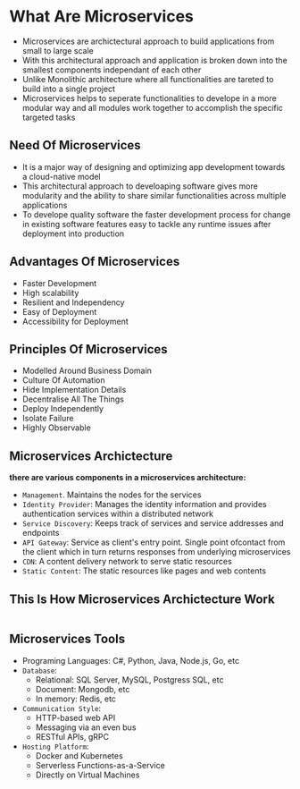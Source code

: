 # What Are Microservices

  * Microservices are archictectural approach to build applications from small to large scale
  * With this architectural approach and application is broken down into the smallest components independant of each other
  * Unlike Monolithic architecture where all functionalities are tareted to build into a single project
  * Microservices helps to seperate functionalities to develope in a more modular way and all modules work together to accomplish the specific targeted tasks

## Need Of Microservices

  * It is a major way of designing and optimizing app development towards a cloud-native model
  * This architectural approach to develoaping software gives more modularity and the ability to share similar functionalities across multiple applications
  * To develope quality software the faster development process for change in existing software features easy to tackle any runtime issues after deployment into production

## Advantages Of Microservices

  * Faster Development
  * High scalability 
  * Resilient and Independency
  * Easy of Deployment
  * Accessibility for Deployment

## Principles Of Microservices

  * Modelled Around Business Domain
  * Culture Of Automation
  * Hide Implementation Details
  * Decentralise All The Things
  * Deploy Independently
  * Isolate Failure
  * Highly Observable

## Microservices Archictecture

<b>there are various components in a microservices architecture:</b>

  * `Management`. Maintains the nodes for the services
  * `Identity Provider`: Manages the identity information and provides authentication services within a distributed network
  * `Service Discovery`: Keeps track of services and service addresses and endpoints
  * `API Gateway`: Service as client's entry point. Single point ofcontact from the client which in turn returns responses from underlying microservices
  * `CDN`: A content delivery network to serve static resources
  * `Static Content`: The static resources like pages and web contents

## This Is How Microservices Archictecture Work

<img src="https://ideausher.com/wp-content/uploads/2022/07/Architecture-Of-Microservices-2_result-1024x623.webp" alt=""/>

## Microservices Tools

  * Programing Languages: C#, Python, Java, Node.js, Go, etc
  * `Database`:
    * Relational: SQL Server, MySQL, Postgress SQL, etc
    * Document: Mongodb, etc
    * In memory: Redis, etc
  * `Communication Style`: 
    * HTTP-based web API
    * Messaging via an even bus
    * RESTful APIs, gRPC
  * `Hosting Platform`:
    * Docker and Kubernetes
    * Serverless Functions-as-a-Service
    * Directly on Virtual Machines